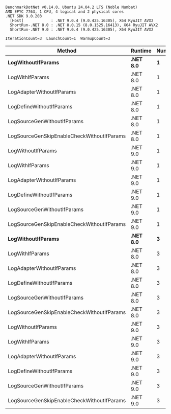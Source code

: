 ```

BenchmarkDotNet v0.14.0, Ubuntu 24.04.2 LTS (Noble Numbat)
AMD EPYC 7763, 1 CPU, 4 logical and 2 physical cores
.NET SDK 9.0.203
  [Host]            : .NET 9.0.4 (9.0.425.16305), X64 RyuJIT AVX2
  ShortRun-.NET 8.0 : .NET 8.0.15 (8.0.1525.16413), X64 RyuJIT AVX2
  ShortRun-.NET 9.0 : .NET 9.0.4 (9.0.425.16305), X64 RyuJIT AVX2

IterationCount=3  LaunchCount=1  WarmupCount=3  

```
| Method                                     | Runtime  | Number | Mean      | Error     | StdDev   | Min       | Max       | Gen0   | Allocated |
|------------------------------------------- |--------- |------- |----------:|----------:|---------:|----------:|----------:|-------:|----------:|
| **LogWithoutIfParams**                         | **.NET 8.0** | **1**      |  **58.82 ns** |  **5.568 ns** | **0.305 ns** |  **58.61 ns** |  **59.17 ns** | **0.0052** |      **88 B** |
| LogWithIfParams                            | .NET 8.0 | 1      |  59.95 ns |  3.363 ns | 0.184 ns |  59.76 ns |  60.13 ns | 0.0052 |      88 B |
| LogAdapterWithoutIfParams                  | .NET 8.0 | 1      |  59.07 ns | 21.230 ns | 1.164 ns |  57.73 ns |  59.82 ns | 0.0052 |      88 B |
| LogDefineWithoutIfParams                   | .NET 8.0 | 1      |  20.21 ns |  5.849 ns | 0.321 ns |  20.02 ns |  20.58 ns |      - |         - |
| LogSourceGenWithoutIfParams                | .NET 8.0 | 1      |  19.96 ns |  0.989 ns | 0.054 ns |  19.92 ns |  20.02 ns |      - |         - |
| LogSourceGenSkipEnableCheckWithoutIfParams | .NET 8.0 | 1      |  19.26 ns |  0.427 ns | 0.023 ns |  19.24 ns |  19.29 ns |      - |         - |
| LogWithoutIfParams                         | .NET 9.0 | 1      |  58.22 ns |  1.972 ns | 0.108 ns |  58.10 ns |  58.31 ns | 0.0052 |      88 B |
| LogWithIfParams                            | .NET 9.0 | 1      |  58.14 ns |  9.963 ns | 0.546 ns |  57.73 ns |  58.76 ns | 0.0052 |      88 B |
| LogAdapterWithoutIfParams                  | .NET 9.0 | 1      |  57.62 ns |  1.892 ns | 0.104 ns |  57.53 ns |  57.74 ns | 0.0052 |      88 B |
| LogDefineWithoutIfParams                   | .NET 9.0 | 1      |  19.96 ns |  1.263 ns | 0.069 ns |  19.88 ns |  20.01 ns |      - |         - |
| LogSourceGenWithoutIfParams                | .NET 9.0 | 1      |  20.27 ns |  0.243 ns | 0.013 ns |  20.26 ns |  20.28 ns |      - |         - |
| LogSourceGenSkipEnableCheckWithoutIfParams | .NET 9.0 | 1      |  19.33 ns |  0.636 ns | 0.035 ns |  19.30 ns |  19.37 ns |      - |         - |
| **LogWithoutIfParams**                         | **.NET 8.0** | **3**      | **175.09 ns** | **11.898 ns** | **0.652 ns** | **174.45 ns** | **175.76 ns** | **0.0157** |     **264 B** |
| LogWithIfParams                            | .NET 8.0 | 3      | 173.70 ns | 16.361 ns | 0.897 ns | 172.68 ns | 174.37 ns | 0.0157 |     264 B |
| LogAdapterWithoutIfParams                  | .NET 8.0 | 3      | 173.94 ns | 10.277 ns | 0.563 ns | 173.43 ns | 174.54 ns | 0.0157 |     264 B |
| LogDefineWithoutIfParams                   | .NET 8.0 | 3      |  59.56 ns |  2.903 ns | 0.159 ns |  59.47 ns |  59.75 ns |      - |         - |
| LogSourceGenWithoutIfParams                | .NET 8.0 | 3      |  58.58 ns |  1.285 ns | 0.070 ns |  58.54 ns |  58.66 ns |      - |         - |
| LogSourceGenSkipEnableCheckWithoutIfParams | .NET 8.0 | 3      |  58.06 ns |  1.685 ns | 0.092 ns |  57.97 ns |  58.16 ns |      - |         - |
| LogWithoutIfParams                         | .NET 9.0 | 3      | 177.64 ns | 43.703 ns | 2.395 ns | 175.01 ns | 179.70 ns | 0.0157 |     264 B |
| LogWithIfParams                            | .NET 9.0 | 3      | 183.67 ns | 37.442 ns | 2.052 ns | 182.09 ns | 185.99 ns | 0.0157 |     264 B |
| LogAdapterWithoutIfParams                  | .NET 9.0 | 3      | 172.39 ns | 12.779 ns | 0.700 ns | 171.68 ns | 173.08 ns | 0.0157 |     264 B |
| LogDefineWithoutIfParams                   | .NET 9.0 | 3      |  60.17 ns |  3.832 ns | 0.210 ns |  60.02 ns |  60.41 ns |      - |         - |
| LogSourceGenWithoutIfParams                | .NET 9.0 | 3      |  58.65 ns |  0.246 ns | 0.014 ns |  58.64 ns |  58.66 ns |      - |         - |
| LogSourceGenSkipEnableCheckWithoutIfParams | .NET 9.0 | 3      |  57.58 ns |  4.419 ns | 0.242 ns |  57.41 ns |  57.86 ns |      - |         - |
